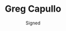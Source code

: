 ---
title: Greg Capullo
issue: Spawn Promo Art
issue_nr: 1
full_title: ""
subtitle: Signed
release_date: Feb 2024
release_year: 2024
format: Art
pages: 1
signed_by: Greg Capullo
price: 0
---